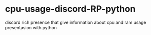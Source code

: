 # cpu-usage-discord-RP-python
discord rich presence that give information about cpu and ram usage presentasion with python
